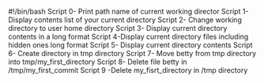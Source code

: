 #!/bin/bash
Script 0- Print path name of current working director
Script 1- Display contents list of your current directory
Script 2- Change working directory to user home directory
Script 3- Display current directory contents in a long format
Script 4-Display current directory files including hidden ones long format
Script 5- Display current directory contents
Script 6- Create directory in tmp directory
Script 7- Move betty from tmp directory into tmp/my_first_directory
Script 8- Delete file betty in /tmp/my_first_commit
Script 9 -Delete my_fisrt_directory in /tmp directory
